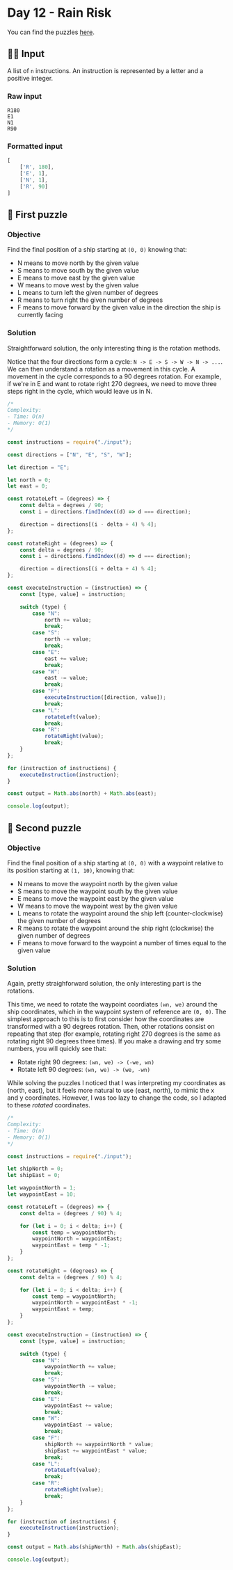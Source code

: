 # Day 12 - Rain Risk

You can find the puzzles [here](https://adventofcode.com/2020/day/12).

## ✍🏼 Input

A list of `n` instructions. An instruction is represented by a letter and a positive integer.

### Raw input

```
R180
E1
N1
R90
```

### Formatted input

```js
[
	['R', 180],
	['E', 1],
	['N', 1],
	['R', 90]
]
```

## 🧩 First puzzle

### Objective

Find the final position of a ship starting at `(0, 0)` knowing that:

- N means to move north by the given value
- S means to move south by the given value
- E means to move east by the given value
- W means to move west by the given value
- L means to turn left the given number of degrees
- R means to turn right the given number of degrees
- F means to move forward by the given value in the direction the ship is currently facing

### Solution

Straightforward solution, the only interesting thing is the rotation methods.

Notice that the four directions form a cycle: `N -> E -> S -> W -> N -> ...`. We can then understand a rotation as a movement in this cycle. A movement in the cycle corresponds to a 90 degrees rotation. For example, if we're in E and want to rotate right 270 degrees, we need to move three steps right in the cycle, which would leave us in N.

```js
/*
Complexity:
- Time: O(n)
- Memory: O(1)
*/

const instructions = require("./input");

const directions = ["N", "E", "S", "W"];

let direction = "E";

let north = 0;
let east = 0;

const rotateLeft = (degrees) => {
	const delta = degrees / 90;
	const i = directions.findIndex((d) => d === direction);

	direction = directions[(i - delta + 4) % 4];
};

const rotateRight = (degrees) => {
	const delta = degrees / 90;
	const i = directions.findIndex((d) => d === direction);

	direction = directions[(i + delta + 4) % 4];
};

const executeInstruction = (instruction) => {
	const [type, value] = instruction;

	switch (type) {
		case "N":
			north += value;
			break;
		case "S":
			north -= value;
			break;
		case "E":
			east += value;
			break;
		case "W":
			east -= value;
			break;
		case "F":
			executeInstruction([direction, value]);
			break;
		case "L":
			rotateLeft(value);
			break;
		case "R":
			rotateRight(value);
			break;
	}
};

for (instruction of instructions) {
	executeInstruction(instruction);
}

const output = Math.abs(north) + Math.abs(east);

console.log(output);
```

## 🧩 Second puzzle

### Objective

Find the final position of a ship starting at `(0, 0)` with a waypoint relative to its position starting at `(1, 10)`, knowing that:

- N means to move the waypoint north by the given value
- S means to move the waypoint south by the given value
- E means to move the waypoint east by the given value
- W means to move the waypoint west by the given value
- L means to rotate the waypoint around the ship left (counter-clockwise) the given number of degrees
- R means to rotate the waypoint around the ship right (clockwise) the given number of degrees
- F means to move forward to the waypoint a number of times equal to the given value

### Solution

Again, pretty straighforward solution, the only interesting part is the rotations.

This time, we need to rotate the waypoint coordiates `(wn, we)` around the ship coordinates, which in the waypoint system of reference are `(0, 0)`. The simplest approach to this is to first consider how the coordinates are transformed with a 90 degrees rotation. Then, other rotations consist on repeating that step (for example, rotating right 270 degrees is the same as rotating right 90 degrees three times). If you make a drawing and try some numbers, you will quickly see that:

- Rotate right 90 degrees: `(wn, we) -> (-we, wn)`
- Rotate left 90 degrees: `(wn, we) -> (we, -wn)`

While solving the puzzles I noticed that I was interpreting my coordinates as (north, east), but it feels more natural to use (east, north), to mimic the x and y coordinates. However, I was too lazy to change the code, so I adapted to these _rotated_ coordinates.

```js
/*
Complexity:
- Time: O(n)
- Memory: O(1)
*/

const instructions = require("./input");

let shipNorth = 0;
let shipEast = 0;

let waypointNorth = 1;
let waypointEast = 10;

const rotateLeft = (degrees) => {
	const delta = (degrees / 90) % 4;

	for (let i = 0; i < delta; i++) {
		const temp = waypointNorth;
		waypointNorth = waypointEast;
		waypointEast = temp * -1;
	}
};

const rotateRight = (degrees) => {
	const delta = (degrees / 90) % 4;

	for (let i = 0; i < delta; i++) {
		const temp = waypointNorth;
		waypointNorth = waypointEast * -1;
		waypointEast = temp;
	}
};

const executeInstruction = (instruction) => {
	const [type, value] = instruction;

	switch (type) {
		case "N":
			waypointNorth += value;
			break;
		case "S":
			waypointNorth -= value;
			break;
		case "E":
			waypointEast += value;
			break;
		case "W":
			waypointEast -= value;
			break;
		case "F":
			shipNorth += waypointNorth * value;
			shipEast += waypointEast * value;
			break;
		case "L":
			rotateLeft(value);
			break;
		case "R":
			rotateRight(value);
			break;
	}
};

for (instruction of instructions) {
	executeInstruction(instruction);
}

const output = Math.abs(shipNorth) + Math.abs(shipEast);

console.log(output);
```